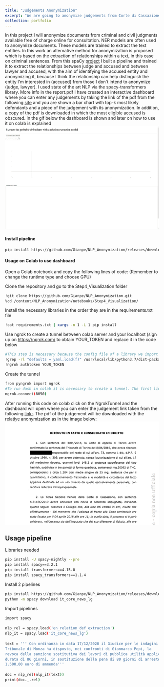 ```yaml
---
title: "Judgements Anonymization"
excerpt: "We are going to anonymize judgements from Corte di Cassazione using state of the art NLP.<br/><img src='/images/anon_sent_formatted.PNG'>"
collection: portfolio
---
```



In this project I will anonymize documents from criminal and civil judgments available free of charge online for consultation.
NER models are often used to anonymize documents. These models are trained to extract the text entities.
In this work an alternative method for anonymization is proposed which is based on the extraction of relationships within a text, in this case on criminal sentences.
From this spaCy [project](https://github.com/explosion/projects/tree/v3/tutorials/rel_component) I built a pipeline and trained it to extract the relationships between judge and accused and between lawyer and accused, with the aim of identifying the accused entity and anonymizing it, because I think the relationship can help distinguish the entity I'm interested in (accused) from those I don't intend to anonymize (judge, lawyer). I used state of the art NLP via the spacy-transformers library.  More info in the report.pdf
I have created an interactive dashboard where you can enter any judgements by taking the link of the pdf from the following [site](http://www.italgiure.giustizia.it/sncass/) and you are shown a bar chart with top-k most likely defendants and a piece of the judgement with its anonymization. In addition, a copy of the pdf is downloaded in which the most eligible accused is obscured.
In the gif below the dashboard is shown and later on how to use it on colab is explained
<img src="/images/def_extractor2.gif" width="600" height="338"/>

#### Install pipeline
```bash
pip install https://github.com/Gianpe/NLP_Anonymization/releases/download/v0.0.1/en_relation_def_extraction-0.0.1.tar.gz
```

#### Usage on Colab to use dashboard

Open a Colab notebook and copy the following lines of code:
(Remember to change the runtime type and choose GPU)

Clone the repository and go to the Step4_Visualization folder
```bash
!git clone https://github.com/Gianpe/NLP_Anonymization.git
%cd /content/NLP_Anonymization/notebooks/Step4_Visualization/
```
Install the necessary libraries in the order they are in the requirements.txt file
```bash
!cat requirements.txt | xargs -n 1 -L 1 pip install
```
Use ngrok to create a tunnel between colab server and your localhost
(sign up on https://ngrok.com/ to obtain YOUR_TOKEN and replace it in the code below
```bash
#This step is necessary because the config file of a library we import is not updated and it brings to error. 
!grep -rl "defaults = yaml.load(f)" /usr/local/lib/python3.7/dist-packages/distributed/config.py | xargs sed -i 's/defaults = yaml.load(f)/defaults = yaml.load(f, Loader=yaml.FullLoader)/g'
!ngrok authtoken YOUR_TOKEN
```
Create the tunnel
```bash
from pyngrok import ngrok
#To run dash in colab it is necessary to create a tunnel. The first link will be the one to use to see the dashboards
ngrok.connect(8050)
```

After running this code on colab click on the NgrokTunnel and the dashboard will open where you can enter the judgement link taken from the following [link:](http://www.italgiure.giustizia.it/sncass/).
The pdf of the judgement will be downloaded with the relative anonymization as in the image below:
<img src="/images/anon_sent.PNG" width="600" height="338"/>

## Usage pipeline
Libraries needed
```bash
pip install -U spacy-nightly --pre
pip install spacy==3.2.1
pip install transformers==4.15.0
pip install spacy_transformers==1.1.4
```
Install 2 pipelines
```bash
pip install https://github.com/Gianpe/NLP_Anonymization/releases/download/v0.0.1/en_relation_def_extraction-0.0.1.tar.gz
python -m spacy download it_core_news_lg
```
Import pipelines
```bash
import spacy

nlp_rel = spacy.load('en_relation_def_extraction')
nlp_it = spacy.load('it_core_news_lg')

text = ''' Con ordinanza in data 17/12/2020 il Giudice per le indagini preliminari del
Tribunale di Monza ha disposto, nei confronti di Gianmarco Pepi, la
revoca della sanzione sostitutiva dei lavori di pubblica utilità applicata, per la
durata di 86 giorni, in sostituzione della pena di 80 giorni di arresto e di
1.500,00 euro di ammenda'''

doc = nlp_rel(nlp_it(text))
print(doc._.rel)
```
